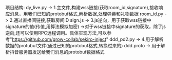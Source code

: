 项目结构:
  dy_live.py -> 1.主文件,构建wss链接(获取room_id,signature),接收响应消息，用我们已知的protobuf格式,解析数据,处理弹幕和礼物数据
  room_id.py -> 2.通过直播间链接,获取房间ID
  sign.js    -> 3.js逆向，用于获取wss链接中signature的值(传值,用算法模拟加密)
             ->对于wss链接中signature的获取，除了js逆向,还可以使用RPC远程调用。具体实现方法,可以参考"https://github.com/grow-collab/sekiro-inject"
  ddd_pd2.py -> 4.用于解析数据的protubuf文件(通过已知的protobuf格式,转换过来的)
  ddd.proto  -> 用于解析抖音服务器发送给我们消息的protobuf数据格式
